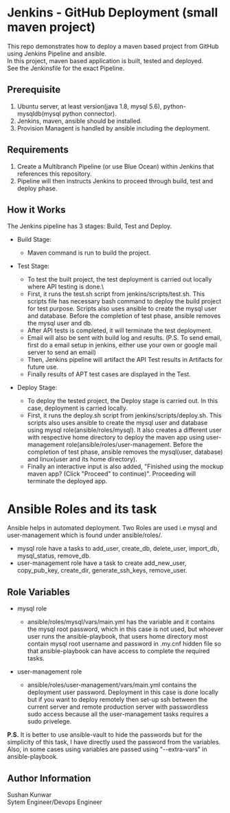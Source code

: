 # Jenkins - GitHub Deployment (small maven project)

This repo demonstrates how to deploy a maven based project from GitHub using Jenkins Pipeline and ansible.\
In this project, maven based application is built, tested and deployed.\
See the Jenkinsfile for the exact Pipeline.

Prerequisite
------------
1. Ubuntu server, at least version(java 1.8, mysql 5.6), python-mysqldb(mysql python connector).
2. Jenkins, maven, ansible should be installed.
2. Provision Managent is handled by ansible including the deployment.

Requirements
------------
1. Create a Multibranch Pipeline (or use Blue Ocean) within Jenkins that references this repository.
2. Pipeline will then instructs Jenkins to proceed through build, test and deploy phase.


How it Works
------------
The Jenkins pipeline has 3 stages: Build, Test and Deploy.

* Build Stage:
  * Maven command is run to build the project.

* Test Stage:
  * To test the built project, the test deployment is carried out locally where API testing is done.\
  * First, it runs the test.sh script from jenkins/scripts/test.sh. This scripts file has necessary bash command to deploy the build project for test purpose. Scripts also uses ansible to create the mysql user and database. Before the completion of test phase, ansible removes the mysql user and db.
  * After API tests is completed, it will terminate the test deployment.
  * Email will also be sent with build log and results. (P.S. To send email, first do a email setup in jenkins, either use your own or google mail server to send an email)
  * Then, Jenkins pipeline will artifact the API Test results in Artifacts for future use.
  * Finally results of APT test cases are displayed in the Test.
 
* Deploy Stage:
  * To deploy the tested project, the Deploy stage is carried out. In this case, deployment is carried locally.
  * First, it runs the deploy.sh script from jenkins/scripts/deploy.sh. This scripts also uses ansible to create the mysql user and database using mysql role(ansible/roles/mysql). It also creates a different user with respective home directory to deploy the maven app using user-management role(ansible/roles/user-management. Before the completion of test phase, ansible removes the mysql(user, database) and linux(user and its home directory).
  * Finally an interactive input is also added, "Finished using the mockup maven app? (Click "Proceed" to continue)". Proceeding will terminate the deployed app. 


Ansible Roles and its task
========
Ansible helps in automated deployment. 
Two Roles are used i.e mysql and user-management which is found under ansible/roles/.
* mysql role have a tasks to add_user, create_db, delete_user, import_db, mysql_status, remove_db.
* user-management role have a task to create add_new_user, copy_pub_key, create_dir, generate_ssh_keys, remove_user.

Role Variables
--------------
* mysql role
  * ansible/roles/mysql/vars/main.yml has the variable and it contains the mysql root password, which in this case is not used, but
  whoever user runs the ansible-playbook, that users home directory most contain mysql root username and password in .my.cnf hidden file
  so that ansible-playbook can have access to complete the required tasks.
 
* user-management role
  * ansible/roles/user-management/vars/main.yml contains the deployment user password. Deployment in this case is done locally but if you want to deploy remotely then set-up ssh between the current server and remote production server with passwordless sudo access because all the user-management tasks requires a sudo privelege.

**P.S.** It is better to use ansible-vault to hide the passwords but for the simplicity of this task, I have directly used the password from the variables. Also, in some cases using variables are passed using "--extra-vars" in ansible-playbook.  

Author Information
------------------

Sushan Kunwar\
Sytem Engineer/Devops Engineer
